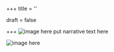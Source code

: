+++
title = ''

draft = false

+++
![image here](../images/odyssey-1.png#center)
put narrative text here



![image here](../images/bonus.png#center)